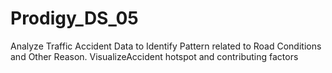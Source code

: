 # Prodigy_DS_05
Analyze Traffic Accident Data to Identify Pattern related to Road Conditions and Other Reason.   VisualizeAccident hotspot and contributing factors
